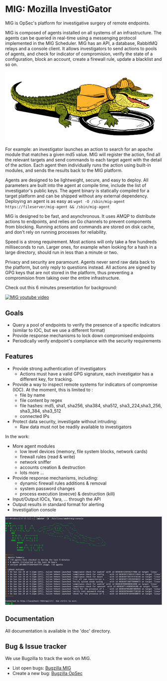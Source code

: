 MIG: Mozilla InvestiGator
=========================

MIG is OpSec's platform for investigative surgery of remote endpoints.

MIG is composed of agents installed on all systems of an infrastructure. The
agents can be queried in real-time using a messenging protocol implemented in
the MIG Scheduler. MIG has an API, a database, RabbitMQ relays and a console
client. It allows investigators to send actions to pools of agents, and check
for indicator of compromision, verify the state of a configuration, block an
account, create a firewall rule, update a blacklist and so on.

![MIG logo](doc/.files/MIG-logo-CC-small.jpg)

For example: an investigator launches an action to search for an apache module
that matches a given md5 value. MIG will register the action, find all the
relevant targets and send commands to each target agent with the detail of the
action. Each agent then individually runs the action using built-in modules,
and sends the results back to the MIG platform.

Agents are designed to be lightweight, secure, and easy to deploy. All
parameters are built into the agent at compile time, include the list of
investigator's public keys. The agent binary is statically compiled for a target
platform and can be shipped without any external dependency. Deploying an agent
is as easy as `wget -O /sbin/mig-agent https://fileserver/mig-agent && /sbin/mig-agent`

MIG is designed to be fast, and asynchronous. It uses AMQP to distribute actions
to endpoints, and relies on Go channels to prevent components from blocking.
Running actions and commands are stored on disk cache, and don't rely on running
processes for reliability.

Speed is a strong requirement. Most actions will only take a few hundreds
milliseconds to run. Larger ones, for example when looking for a hash in a large
directory, should run in less than a minute or two.

Privacy and security are paramount. Agents never send raw data back to the
platform, but only reply to questions instead. All actions are signed by GPG
keys that are not stored in the platform, thus preventing a compromision from
taking over the entire infrastructure.

Check out this 6 minutes presentation for background:

[![MIG youtube video](http://img.youtube.com/vi/uwrJ6Mtc4S0/0.jpg)](http://www.youtube.com/watch?v=uwrJ6Mtc4S0)

Goals
-----

* Query a pool of endpoints to verify the presence of a specific indicators
  (similar to IOC, but we use a different format)
* Provide response mechanisms to lock down compromised endpoints
* Periodically verify endpoint's compliance with the security requirements

Features
--------
* Provide strong authentication of investigators
    * Actions must have a valid GPG signature, each investigator has a different
      key, for tracking.
* Provide a way to inspect remote systems for indicators of compromise (IOC).
  At the moment, this is limited to :
    * file by name
    * file content by regex
    * file hashes: md5, sha1, sha256, sha384, sha512, sha3_224,sha3_256,
      sha3_384, sha3_512
    * connected IPs
* Protect data security, investigate without intruding:
    * Raw data must not be readily available to investigators

In the work:
* More agent modules
    * low level devices (memory, file system blocks, network cards)
    * firewall rules (read & write)
    * network sniffer
    * accounts creation & destruction
    * lots more ...
* Provide response mechanisms, including:
    * dynamic firewall rules additions & removal
    * system password changes
    * process execution (execve) & destruction (kill)
* Input/Output IOCs, Yara, ... through the API
* Output results in standard format for alerting
* Investigation console

![MIG Console](doc/.files/console_screenshot.png)

Documentation
-------------
All documentation is available in the 'doc' directory.

Bug & Issue tracker
-------------------
We use Bugzilla to track the work on MIG.
* List open bugs: [Bugzilla MIG](https://bugzilla.mozilla.org/showdependencytree.cgi?id=896480&hide_resolved=1)
* Create a new bug: [Bugzilla OpSec](https://bugzilla.mozilla.org/enter_bug.cgi?product=mozilla.org&component=Security%20Assurance%3A%20Operations)


